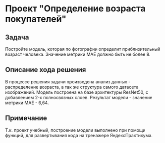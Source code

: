 # Проект "Определение возраста покупателей"
## Задача

Постройте модель, которая по фотографии определит приблизительный возраст человека. Значение метрики МАЕ должно быть не более 8.

## Описание хода решения

В процессе решения задачи произведена анализ данных - распределение возраста, а так же структура самого датасета изображений. Модель построена на базе архитектуры ResNet50, с добавлением 2-х полносвязных слоев. Результат модели - значение метрики МАЕ - 6,64.

## Примечание
Т.к. проект учебный, построение модели выполнено при помощи функций, для развертывания кода на тренажере ЯндексПрактикума. 
